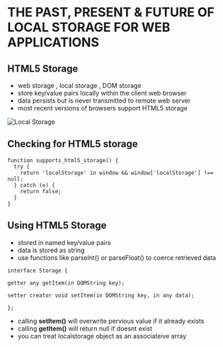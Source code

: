 # THE PAST, PRESENT & FUTURE OF LOCAL STORAGE FOR WEB APPLICATIONS

## HTML5 Storage

* web storage , local storage , DOM storage
* store key/value pairs locally within the client web browser
* data persists but is never transmitted to remote web server
* most recent versions of browsers support HTML5 storage

![Local Storage](https://blog.teamtreehouse.com/wp-content/uploads/2013/01/localstorage-feature.png)

## Checking for HTML5 storage

```
function supports_html5_storage() {
  try {
    return 'localStorage' in window && window['localStorage'] !== null;
  } catch (e) {
    return false;
  }
}
```

## Using HTML5 Storage

* stored in named key/value pairs
* data is stored as string
* use functions like parselnt() or parseFloat() to coerce retrieved data

```
interface Storage {

getter any getItem(in DOMString key);

setter creator void setItem(in DOMString key, in any data);

};
```

* calling **setltem()** will overwrite pervious value if it already exists
* calling **getltem()** will return null if doesnt exist
* you can treat localstorage object as an associateive array